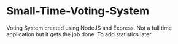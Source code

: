 # Small-Time-Voting-System
Voting System created using NodeJS and Express. Not a full time application but it gets the job done. To add statistics later
